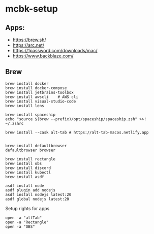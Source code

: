 # mcbk-setup

## Apps:
* https://brew.sh/
* https://arc.net/
* https://1password.com/downloads/mac/
* https://www.backblaze.com/

## Brew
```shell
brew install docker
brew install docker-compose
brew install jetbrains-toolbox
brew install awscli    # AWS cli
brew install visual-studio-code
brew install lens

brew install spaceship
echo "source $(brew --prefix)/opt/spaceship/spaceship.zsh" >>! ~/.zshrc

brew install --cask alt-tab # https://alt-tab-macos.netlify.app


brew install defaultbrowser 
defaultbrowser browser

brew install rectangle
brew install obs
brew install discord
brew install kubectl
brew install asdf

asdf install node
asdf plugin add nodejs
asdf install nodejs latest:20
asdf global nodejs latest:20
```

Setup rights for apps
```shell
open -a "altTab"
open -a "Rectangle"
open -a "OBS"

```

